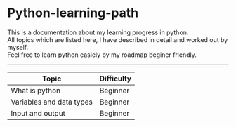 # Python-learning-path
This is a documentation about my learning progress in python.<br>
All topics which are listed here, I have described in detail and worked out by myself.<br>
Feel free to learn python easiely by my roadmap beginer friendly.<br>
____________________________________________________________________________________________

| Topic                     | Difficulty    |
| --------------------------|---------------|
| What is python            | Beginner      | 
| Variables and data types  | Beginner      |
| Input and output          | Beginner      |
